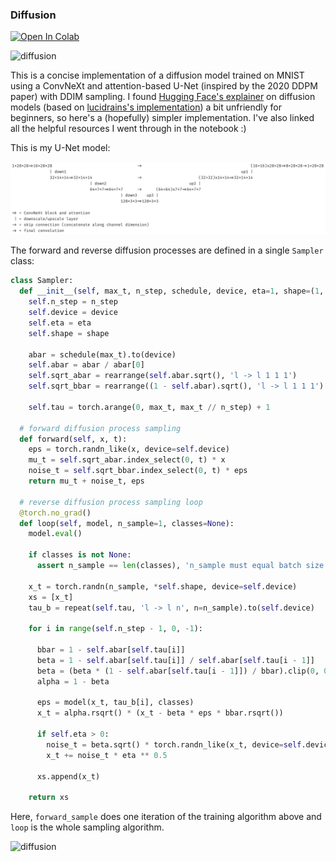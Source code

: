 ### Diffusion

<a target="_blank" href="https://colab.research.google.com/github/okarthikb/diffusion/blob/main/diffusion.ipynb">
  <img src="https://colab.research.google.com/assets/colab-badge.svg" alt="Open In Colab"/>
</a>

![diffusion](https://github.com/okarthikb/diffusion/assets/86470305/776bebfb-8574-45a3-8ee7-88a61e681203)

This is a concise implementation of a diffusion model trained on MNIST using a ConvNeXt and attention-based U-Net (inspired by the 2020 DDPM paper) with DDIM sampling. I found [Hugging Face's explainer](https://huggingface.co/blog/annotated-diffusion) on diffusion models (based on [lucidrains's implementation](https://github.com/lucidrains/denoising-diffusion-pytorch)) a bit unfriendly for beginners, so here's a (hopefully) simpler implementation. I've also linked all the helpful resources I went through in the notebook :)

This is my U-Net model:

![U-Net](U-Net.png)

The forward and reverse diffusion processes are defined in a single `Sampler` class:

```python
class Sampler:
  def __init__(self, max_t, n_step, schedule, device, eta=1, shape=(1, 28, 28)):
    self.n_step = n_step
    self.device = device
    self.eta = eta
    self.shape = shape

    abar = schedule(max_t).to(device)
    self.abar = abar / abar[0]
    self.sqrt_abar = rearrange(self.abar.sqrt(), 'l -> l 1 1 1')
    self.sqrt_bbar = rearrange((1 - self.abar).sqrt(), 'l -> l 1 1 1')

    self.tau = torch.arange(0, max_t, max_t // n_step) + 1

  # forward diffusion process sampling
  def forward(self, x, t):
    eps = torch.randn_like(x, device=self.device)
    mu_t = self.sqrt_abar.index_select(0, t) * x
    noise_t = self.sqrt_bbar.index_select(0, t) * eps
    return mu_t + noise_t, eps

  # reverse diffusion process sampling loop
  @torch.no_grad()
  def loop(self, model, n_sample=1, classes=None):
    model.eval()

    if classes is not None:
      assert n_sample == len(classes), 'n_sample must equal batch size'

    x_t = torch.randn(n_sample, *self.shape, device=self.device)
    xs = [x_t]
    tau_b = repeat(self.tau, 'l -> l n', n=n_sample).to(self.device)

    for i in range(self.n_step - 1, 0, -1):

      bbar = 1 - self.abar[self.tau[i]]
      beta = 1 - self.abar[self.tau[i]] / self.abar[self.tau[i - 1]]
      beta = (beta * (1 - self.abar[self.tau[i - 1]]) / bbar).clip(0, 0.999)
      alpha = 1 - beta

      eps = model(x_t, tau_b[i], classes)
      x_t = alpha.rsqrt() * (x_t - beta * eps * bbar.rsqrt())

      if self.eta > 0:
        noise_t = beta.sqrt() * torch.randn_like(x_t, device=self.device)
        x_t += noise_t * eta ** 0.5

      xs.append(x_t)

    return xs
```

Here, `forward_sample` does one iteration of the training algorithm above and `loop` is the whole sampling algorithm.

<img width="922" alt="diffusion" src="https://github.com/okarthikb/Diffusion/assets/86470305/d98c9d24-b63e-4442-9826-9d9114f0e932">
